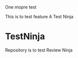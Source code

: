 One mopre test

This is to test feature A
Test Ninja

# TestNinja
Repository is to test Review Ninja
